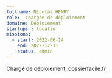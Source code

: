 ```yaml
---
fullname: Nicolas HENRY
role:  Chargée de déploiement
domaine: Déploiement
startups : locatio
missions:
  - start: 2022-06-14
    end: 2022-12-31
    status: admin
---
```


Chargé de déploiement, dossierfacile.fr
